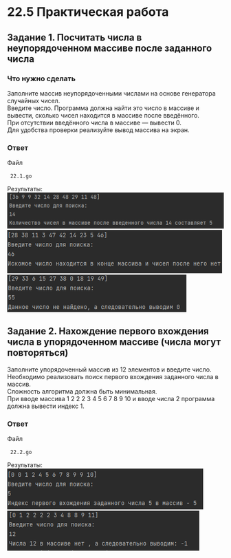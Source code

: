 # 22.5 Практическая работа

## Задание 1. Посчитать числа в неупорядоченном массиве после заданного числа
### Что нужно сделать
Заполните массив неупорядоченными числами на основе генератора случайных чисел.  
Введите число. Программа должна найти это число в массиве и вывести, сколько чисел находится в массиве после введённого.   
При отсутствии введённого числа в массиве — вывести 0.  
Для удобства проверки реализуйте вывод массива на экран.
### Ответ
Файл
```
 22.1.go
```
Результаты:  
![img.png](img.png)
![img_1.png](img_1.png)  
![img_2.png](img_2.png)  

## Задание 2. Нахождение первого вхождения числа в упорядоченном массиве (числа могут повторяться)
Заполните упорядоченный массив из 12 элементов и введите число.  
Необходимо реализовать поиск первого вхождения заданного числа в массив.   
Сложность алгоритма должна быть минимальная.  
При вводе массива 1 2 2 2 3 4 5 6 7 8 9 10 и вводе числа 2 программа должна вывести индекс 1.
### Ответ
Файл
```
 22.2.go
```
Результаты:  
![img_3.png](img_3.png)  
![img_4.png](img_4.png)
